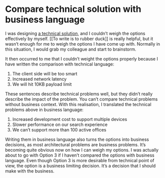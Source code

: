 # Compare technical solution with business language
I was designing [a technical solution](https://strategy.upmooffices.io/decisions/0008-introduce-aggregate-api.html), and I couldn’t weigh the options effectively by myself. [[To write is to rubber duck]] is really helpful, but it wasn’t enough for me to weigh the options I have come up with. Normally in this situation, I would grab my colleague and start to brainstorm.

It then occurred to me that I couldn’t weight the options properly because I have written the comparison with technical language:
1. The client side will be too smart
2. Increased network latency
3. We will hit 10KB payload limit

These sentences describe technical problems well, but they didn’t really describe the impact of the problem. You can’t compare technical problems without business context. With this realisation, I translated the technical problems above in business language:

1. Increased development cost to support multiple devices
2. Slower performance on our search experience
3. We can’t support more than 100 active offices

Writing them in business language also turns the options into business decisions, as most architectural problems are business problems. It’s becoming quite obvious now on how I can weigh my options. I was actually about to go with Option 3 if I haven’t compared the options with business language. Even though Option 3 is more desirable from technical point of view, the option is a business limiting decision. It’s a decision that I should make with the business.

<!-- #evergreen #architecture -->

<!-- {BearID:A367412E-F85C-4D54-8CF3-92BCEEDEA04D-9954-000042561D5F0F52} -->
